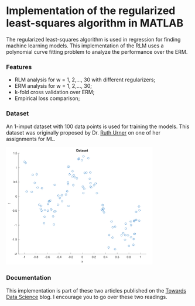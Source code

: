 # Implementation of the regularized least-squares algorithm in MATLAB
The regularized least-squares algorithm is used in regression for finding machine learning models. This implementation of the RLM uses a polynomial curve fitting problem to analyze the performance over the ERM.

### Features
- RLM analysis for w = 1, 2,..., 30 with different regularizers;
- ERM analysis for w = 1, 2,..., 30;
- k-fold cross validation over ERM;
- Empirical loss comparison;


### Dataset
An 1-imput dataset with 100 data points is used for training the models. This dataset was originally proposed by Dr. [Ruth Urner](https://www.eecs.yorku.ca/~ruth/) on one of her assignments for ML.
<div>
<img src="/images/dataset.png" width="400px"</img> 
</div>

### Documentation
This implementation is part of these two articles published on the  [Towards Data Science](https://towardsdatascience.com/in-depth-analysis-of-the-regularized-least-squares-algorithm-over-the-empirical-risk-minimization-729a1433447f) blog. I encourage you to go over these two readings. 

